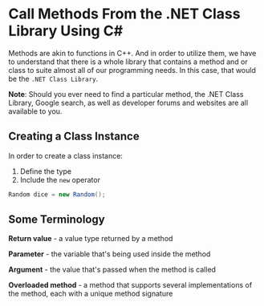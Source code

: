 # Call Methods From the .NET Class Library Using C#

Methods are akin to functions in C++. And in order to utilize them, we have to understand that there is a whole library that contains a method and or class to suite almost all of our programming needs. In this case, that would be the `.NET Class Library`.

**Note**: Should you ever need to find a particular method, the .NET Class Library, Google search, as well as developer forums and websites are all available to you.

## Creating a Class Instance

In order to create a class instance:
1. Define the type
2. Include the `new` operator
```cs
Random dice = new Random();
```

## Some Terminology

**Return value** - a value type returned by a method

**Parameter** - the variable that's being used inside the method

**Argument** - the value that's passed when the method is called

**Overloaded method** - a method that supports several implementations of the method, each with a unique method signature